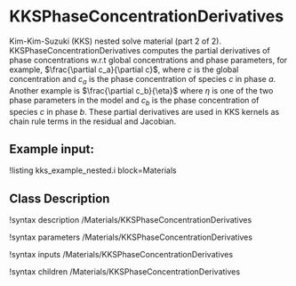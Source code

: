 # KKSPhaseConcentrationDerivatives

Kim-Kim-Suzuki (KKS) nested solve material (part 2 of 2). KKSPhaseConcentrationDerivatives computes the partial derivatives of phase concentrations w.r.t global concentrations and phase parameters, for example, $\frac{\partial c_a}{\partial c}$, where $c$ is the global concentration and $c_a$ is the phase concentration of species $c$ in phase $a$. Another example is $\frac{\partial c_b}{\eta}$ where $\eta$ is one of the two phase parameters in the model and $c_b$ is the phase concentration of species $c$ in phase $b$. These partial derivatives are used in KKS kernels as chain rule terms in the residual and Jacobian.

## Example input:

!listing kks_example_nested.i block=Materials

## Class Description

!syntax description /Materials/KKSPhaseConcentrationDerivatives

!syntax parameters /Materials/KKSPhaseConcentrationDerivatives

!syntax inputs /Materials/KKSPhaseConcentrationDerivatives

!syntax children /Materials/KKSPhaseConcentrationDerivatives
